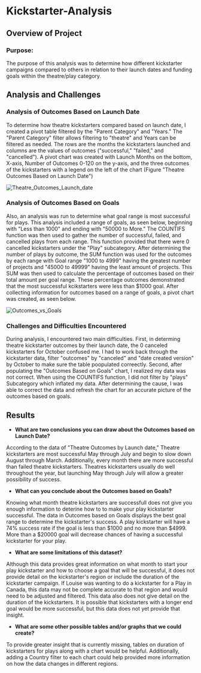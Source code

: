 # Kickstarter-Analysis

## Overview of Project

### Purpose: 
The purpose of this analysis was to determine how different kickstarter campaigns compared to others in relation to their launch dates and funding goals within the theatre/play category.
## Analysis and Challenges

### Analysis of Outcomes Based on Launch Date
To determine how theatre kickstarters compared based on launch date, I created a pivot table filtered by the "Parent Category" and "Years." The "Parent Category" filter allows filtering to "theatre" and Years can be filtered as needed. The rows are the months the kickstarters launched and columns are the values of outcomes ("successful," "failed," and "cancelled"). A pivot chart was created with Launch Months on the bottom, X-axis, Number of Outcomes 0-120 on the y-axis, and the three outcomes of the kickstarters with a legend on the left of the chart (Figure "Theatre Outcomes Based on Launch Date")


![Theatre_Outcomes_Launch_date](https://Users/skylarwhite/Desktop/AnalysisProjects/CrowdfundingProjects/Resources/Theatre_outcomes_vs_launch.png)

### Analysis of Outcomes Based on Goals
Also, an analysis was run to determine what goal range is most successful for plays. This analysis included a range of goals, as seen below, beginning with "Less than 1000" and ending with "50000 to More." The COUNTIFS function was then used to gather the number of successful, failed, and cancelled plays from each range. This function provided that there were 0 cancelled kickstarters under the "Play" subcategory. After determining the number of plays by outcome, the SUM function was used for the outcomes by each range with Goal range "1000 to 4999" having the greatest number of projects and "45000 to 49999" having the least amount of projects. This SUM was then used to calculate the percentage of outcomes based on their total amount per goal range. These percentage outcomes demonstrated that the most successful kcikstarters were less than $1000 goal. After collecting information for outcomes based on a range of goals, a pivot chart was created, as seen below.

![Outcomes_vs_Goals](https://Users/skylarwhite/Desktop/Analysis%20Projects/Crowdfunding%20Projects/Resources/Outcomes_vs_goals.png)
### Challenges and Difficulties Encountered
During analysis, I encountered two main difficulties. First, in determing theatre kickstarter outcomes by their launch date, the 0 canceled kickstarters for October confused me. I had to work back through the kickstarter data, filter "outcomes" by "canceled" and "date created version" by October to make sure the table poopulated correectly. Second, after populating the "Outcomes Based on Goals" chart, I realized my data was not correct. When using the COUNTIFS function, I did not filter by "plays" Subcategory which inflated my data. After determining the cause, I was able to correct the data and refresh the chart for an accurate picture of the outcomes based on goals.
## Results

- **What are two conclusions you can draw about the Outcomes based on Launch Date?**

According to the data of "Theatre Outcomes by Launch date," Theatre kickstarters are most successful May through July and begin to slow down August through March. Additionally, every month there are more successful than failed theatre kickstarters. Theatres kickstarters usually do well throughout the year, but launching May through July will allow a greater possibility of success.

- **What can you conclude about the Outcomes based on Goals?**

Knowing what month theatre kickstarters are successfull does not give you enough information to deterine how to to make your play kickstarter successful. The data in Outcomes based on Goals displays the best goal range to determine the kickstarter's success. A play kickstarter will have a 74% success rate if the goal is less than $1000 and no more than $4999. More than a $20000 goal will decrease chances of having a successful kickstarter for your play.
- **What are some limitations of this dataset?**

Although this data provides great information on what month to start your play kickstarter and how to choose a goal that will be successful, it does not provide detail on the kickstarter's region or include the duration of the kickstarter campaign. If Louise was wanting to do a kickstarter for a Play in Canada, this data may not be complete accurate to that region and would need to be adjusted and filtered. This data also does not give detail on the duration of the kickstarters. It is possible that kickstarters with a longer end goal would be more successful, but this data does not yet provide that insight.
- **What are some other possible tables and/or graphs that we could create?**

To provide greater insight that is currently missing, tables on duration of kickstarters for plays along with a chart would be helpful. Additionally, adding a Country filter to each chart could help provided more information on how the data changes in different regions.
